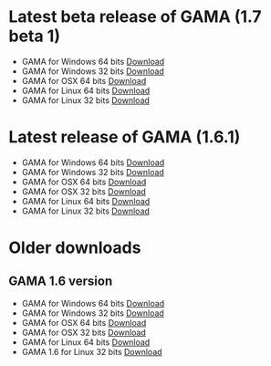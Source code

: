# Latest beta release of GAMA (1.7 beta 1)
* GAMA for Windows 64 bits [Download](http://51.255.46.42/releases/gama1_7_b1_win64_setup.exe ) 
* GAMA for Windows 32 bits [Download](http://51.255.46.42/releases/gama1_7_b1_win32_setup.exe )  
* GAMA for OSX 64 bits  [Download](http://51.255.46.42/releases/gama1_7_b1_OSX.zip ) 
* GAMA for Linux 64 bits [Download](http://51.255.46.42/releases/gama1_7_b1_linux64.zip) 
* GAMA for Linux 32 bits [Download](http://51.255.46.42/releases/gama1_7_b1_linux32.zip) 

# Latest release of GAMA (1.6.1)
* GAMA for Windows 64 bits [Download](http://51.255.46.42/releases/gama1_6_1_win64.zip ) 
* GAMA for Windows 32 bits [Download](http://51.255.46.42/releases/gama1_6_1_win32.zip )  
* GAMA for OSX 64 bits  [Download](http://51.255.46.42/releases/gama1_6_1_osx64.zip ) 
* GAMA for OSX 32 bits [Download](http://51.255.46.42/releases/gama1_6_1_osx32.zip) 
* GAMA for Linux 64 bits [Download](http://51.255.46.42/releases/gama1_6_1_linux64.zip) 
* GAMA for Linux 32 bits [Download](http://51.255.46.42/releases/gama1_6_1_linux32.zip) 

# Older downloads
## GAMA 1.6 version
* GAMA for Windows 64 bits  [Download](http://51.255.46.42/releases/gama1_6_win64.zip) 
* GAMA for Windows 32 bits [Download](http://51.255.46.42/releases/gama1_6_win32.zip) 
* GAMA for OSX 64 bits [Download](http://51.255.46.42/releases/gama1_6_osx64.zip) 
* GAMA for OSX 32 bits [Download](http://51.255.46.42/releases/gama1_6_osx32.zip) 
* GAMA for Linux 64 bits [Download](http://51.255.46.42/releases/gama1_6_linux64.zip) 
* GAMA 1.6 for Linux 32 bits [Download](http://51.255.46.42/releases/gama1_6_linux32.zip) 